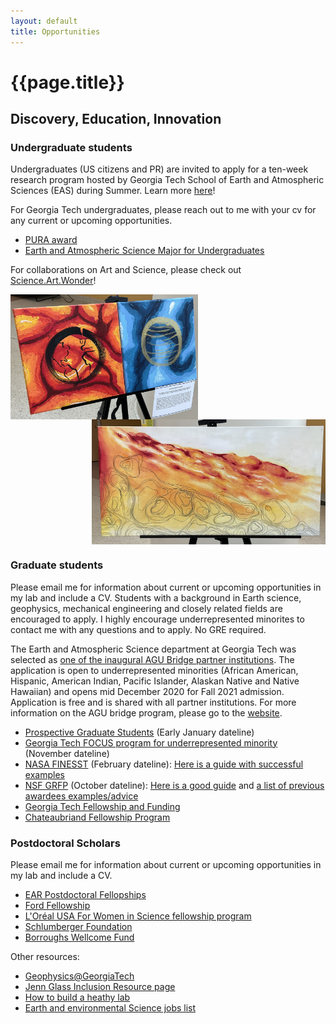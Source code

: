 ```yaml
---
layout: default
title: Opportunities
---
```

# {{page.title}}


## Discovery, Education, Innovation

### Undergraduate students
Undergraduates (US citizens and PR) are invited to apply for a ten-week research program hosted by Georgia Tech School of Earth and Atmospheric Sciences (EAS) during Summer. Learn more [here](https://easreu.eas.gatech.edu/)! 

For Georgia Tech undergraduates, please reach out to me with your cv for any current or upcoming opportunities.
* [PURA award](https://urop.gatech.edu/content/presidents-undergraduate-research-awards)
* [Earth and Atmospheric Science Major for Undergraduates](https://eas.gatech.edu/undergrad/prospective-undergraduate-students)

For collaborations on Art and Science, please check out [Science.Art.Wonder](https://sciartwonderatl.wixsite.com/sawatl)!

<img align="left" src="/image/FireandIce.jpg" alt="SAW: Fire and Ice by DIYA" title="SAW: Fire and Ice by DIYA" height="200" />    
<img align="right" src="/image/LilySAW.jpg" alt="SAW: Lily" title="SAW: Lily" height="200" />    
<br clear="right"/>

### Graduate students
Please email me for information about current or upcoming opportunities in my lab and include a CV. Students with a background in Earth science, geophysics, mechanical engineering and closely related fields are encouraged to apply. I highly encourage underrepresented minorites to contact me with any questions and to apply. No GRE required.

The Earth and Atmospheric Science department at Georgia Tech was selected as [one of the inaugural AGU Bridge partner institutions](https://fromtheprow.agu.org/agu-announces-2020-bridge-program-partners/). The application is open to underrepresented minorities (African American, Hispanic, American Indian, Pacific Islander, Alaskan Native and Native Hawaiian) and opens mid December 2020 for Fall 2021 admission. Application is free and is shared with all partner institutions. For more information on the AGU bridge program, please go to the [website](https://www.agu.org/bridge-program#3).

* [Prospective Graduate Students](https://eas.gatech.edu/graduate/prospective-graduate-students) (Early January dateline)
* [Georgia Tech FOCUS program for underrepresented minority](https://focus.gatech.edu/) (November dateline)
* [NASA FINESST](https://nspires.nasaprs.com/external/solicitations/summary!init.do?solId=%7b87947100-56AE-C4DC-C511-0349862D658A%7d&path=open) (February dateline): [Here is a guide with successful examples](https://michaelradke.com/posts/finesst-tips/) 
* [NSF GRFP](https://www.nsfgrfp.org/) (October dateline): [Here is a good guide](https://www.alexhunterlang.com/nsf-fellowship) and [a list of previous awardees examples/advice](https://docs.google.com/spreadsheets/d/1xoezGhbtcpg3BvNdag2F5dTQM-Xl2EELUgAfG1eUg0s/edit#gid=0)
* [Georgia Tech Fellowship and Funding](https://grad.gatech.edu/fellowships-and-funding)
* [Chateaubriand Fellowship Program](https://france-science.com/en/programs/our-programs/chateaubriand-fellowship-program/)

### Postdoctoral Scholars
Please email me for information about current or upcoming opportunities in my lab and include a CV. 
* [EAR Postdoctoral Fellopships](https://beta.nsf.gov/funding/opportunities/ear-postdoctoral-fellowships-ear-pf)
* [Ford Fellowship](https://sites.nationalacademies.org/PGA/FordFellowships/PGA_171940)
* [L'Oréal USA For Women in Science fellowship program](https://www.loreal.com/en/usa/pages/group/fwis/)
* [Schlumberger Foundation](https://www.fftf.slb.com/)
* [Borroughs Wellcome Fund](https://www.bwfund.org/funding-opportunities/postdoctoral-fellows/)

Other resources:
* [Geophysics@GeorgiaTech](http://geophysics.eas.gatech.edu/) 
* [Jenn Glass Inclusion Resource page](http://www.jenniferglass.com/deia/)
* [How to build a heathy lab](https://www.nature.com/collections/pmlcrkkyyq)
* [Earth and environmental Science jobs list](https://docs.google.com/spreadsheets/d/1l2DY1uJMt1kO8Dv8KeUS3TgP5gdHoxDvxbmz-s3k2WA/edit?gid=1605767930#gid=1605767930)
